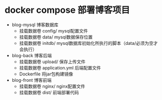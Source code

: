 # docker compose 部署博客项目

* blog-mysql 博客数据库
    * 挂载数据卷 config/ mysql配置文件
    * 挂载数据卷 data/ mysql数据保存位置
    * 挂载数据卷 initdb/ mysql数据库初始化所执行的脚本（data/必须为空才会执行）
* blog-back 博客后端
    * 挂载数据卷 upload/ 保存上传文件
    * 挂载数据卷 application.yml 后端配置文件
    * Dockerfile 将jar包构建镜像
* blog-front 博客前端
    * 挂载数据卷 nginx/ nginx配置文件
    * 挂载数据卷 dist/ 前端部署代码
